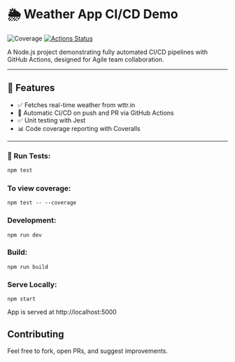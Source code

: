 # 🌦️ Weather App CI/CD Demo

![Coverage](https://coveralls.io/repos/github/doyinhubx/weather-runner/badge.svg?branch=main)
[![Actions Status](https://github.com/doyinhubx/weather-runner/workflows/Weather%20App%20CI/badge.svg)](https://github.com/doyinhubx/weather-runner/actions)

A Node.js project demonstrating fully automated CI/CD pipelines with GitHub Actions, designed for Agile team collaboration.

---

## 🚀 Features

- ✅ Fetches real-time weather from wttr.in
- 🔁 Automatic CI/CD on push and PR via GitHub Actions
- ✅ Unit testing with Jest
- 📊 Code coverage reporting with Coveralls

---

### 🧪 Run Tests:

```bash
npm test
```

### To view coverage:

```
npm test -- --coverage
```

### Development:

```
npm run dev
```

### Build:

```
npm run build
```

### Serve Locally:

```
npm start
```

App is served at http://localhost:5000

## Contributing

Feel free to fork, open PRs, and suggest improvements.
